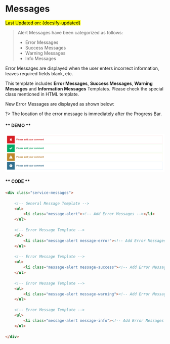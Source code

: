# Messages
<mark>Last Updated on: {docsify-updated}</mark>

> Alert Messages have been categorized as follows:
> 
> * Error Messages
> * Success Messages
> * Warning Messages
> * Info Messages

Error Messages are displayed when the user enters incorrect information, leaves required fields blank, etc.

This template includes **Error Messages**, **Success Messages**, **Warning Messages** and **Information Messages** Templates. Please check the special class mentioned in HTML template.

New Error Messages are displayed as shown below:

?> The location of the error message is immediately after the Progress Bar.

<!-- tabs:start -->

#### ** DEMO **

![Messages](images/messages.PNG "Messages")

#### ** CODE **

```HTML
<div class="service-messages">

    <!-- General Message Template -->
    <ul>
        <li class="message-alert"><!-- Add Error Messages --></li>
    </ul>

    <!-- Error Message Template -->
    <ul>
        <li class="message-alert message-error"><!-- Add Error Messages --></li>
    </ul>

    <!-- Error Message Template -->
    <ul>
        <li class="message-alert message-success"><!-- Add Error Messages --></li>
    </ul>

    <!-- Error Message Template -->
    <ul>
        <li class="message-alert message-warning"><!-- Add Error Messages --></li>
    </ul>

    <!-- Error Message Template -->
    <ul>
        <li class="message-alert message-info"><!-- Add Error Messages --></li>
    </ul>
    
</div>
```

<!-- tabs:end -->